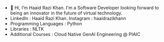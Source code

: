 - 👋 Hi, I’m Haaid Razi Khan. I'm a Software Developer looking forward to being an innovator in the future of virtual technology.
- LinkedIn : Haaid Razi Khan. Instagram : haaidrazikhann
- Programming Languages : Python
- Libraries : NLTK
- Additional Courses : Cloud Native GenAI Engineering @ PIAIC
